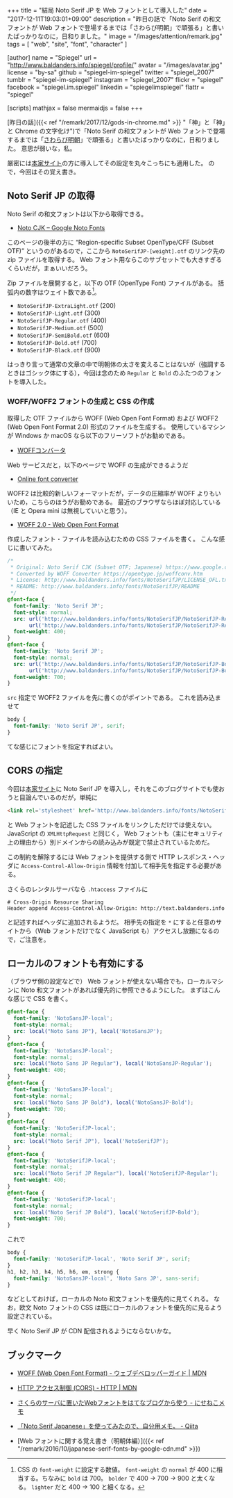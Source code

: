 +++
title = "結局 Noto Serif JP を Web フォントとして導入した"
date =  "2017-12-11T19:03:01+09:00"
description = "昨日の話で「Noto Serif の和文フォントが Web フォントで登場するまでは「さわらび明朝」で頑張る」と書いたばっかりなのに，日和りました。"
image = "/images/attention/remark.jpg"
tags        = [ "web", "site", "font", "character" ]

[author]
  name      = "Spiegel"
  url       = "http://www.baldanders.info/spiegel/profile/"
  avatar    = "/images/avatar.jpg"
  license   = "by-sa"
  github    = "spiegel-im-spiegel"
  twitter   = "spiegel_2007"
  tumblr    = "spiegel-im-spiegel"
  instagram = "spiegel_2007"
  flickr    = "spiegel"
  facebook  = "spiegel.im.spiegel"
  linkedin  = "spiegelimspiegel"
  flattr    = "spiegel"

[scripts]
  mathjax = false
  mermaidjs = false
+++

[昨日の話]({{< ref "/remark/2017/12/gods-in-chrome.md" >}} "「神」と「神」と Chrome の文字化け")で「Noto Serif の和文フォントが Web フォントで登場するまでは「[さわらび明朝]」で頑張る」と書いたばっかりなのに，日和りました。
意思が弱いな，私。

厳密には[本家サイト]の方に導入してその設定を丸々こっちにも適用した。
ので，今回はその覚え書き。

## Noto Serif JP の取得

Noto Serif の和文フォントは以下から取得できる。

- [Noto CJK – Google Noto Fonts](https://www.google.com/get/noto/help/cjk/)


このページの後半の方に “Region-specific Subset OpenType/CFF (Subset OTF)” というのがあるので，ここから `NotoSerifJP-[weight].otf` のリンク先の zip ファイルを取得する。
Web フォント用ならこのサブセットでも大きすぎるくらいだが，まぁいいだろう。

Zip ファイルを展開すると，以下の OTF (OpenType Font) ファイルがある。
括弧内の数字はウェイト数である[^fw1]。

[^fw1]: CSS の `font-weight` に設定する数値。 `font-weight` の `normal` が 400 に相当する。ちなみに `bold` は 700。 `bolder` で 400 → 700 → 900 と太くなる。 `lighter` だと 400 → 100 と細くなる。

- `NotoSerifJP-ExtraLight.otf` (200)
- `NotoSerifJP-Light.otf` (300)
- `NotoSerifJP-Regular.otf` (400)
- `NotoSerifJP-Medium.otf` (500)
- `NotoSerifJP-SemiBold.otf` (600)
- `NotoSerifJP-Bold.otf` (700)
- `NotoSerifJP-Black.otf` (900)

はっきり言って通常の文章の中で明朝体の太さを変えることはないが（強調するときはゴシック体にする），今回は念のため `Regular` と `Bold` のふたつのフォントを導入した。

### WOFF/WOFF2 フォントの生成と CSS の作成

取得した OTF ファイルから WOFF (Web Open Font Format) および WOFF2 (Web Open Font Format 2.0) 形式のファイルを生成する。
使用しているマシンが Windows か macOS なら以下のフリーソフトがお勧めである。 

- [WOFFコンバータ](https://opentype.jp/woffconv.htm)

Web サービスだと，以下のページで WOFF の生成ができるようだ

- [Online font converter](http://www.fontconverter.org/)

WOFF2 は比較的新しいフォーマットだが，データの圧縮率が WOFF よりもいいため，こちらのほうがお勧めである。
最近のブラウザならほぼ対応している（IE と Opera mini は無視していいと思う）。

- [WOFF 2.0 - Web Open Font Format](https://caniuse.com/#feat=woff2)

作成したフォント・ファイルを読み込むための CSS ファイルを書く。
こんな感じに書いてみた。

```css
/*
 * Original: Noto Serif CJK (Subset OTF; Japanese) https://www.google.com/get/noto/help/cjk/
 * Converted by WOFF Converter https://opentype.jp/woffconv.htm
 * License: http://www.baldanders.info/fonts/NotoSerifJP/LICENSE_OFL.txt
 * README: http://www.baldanders.info/fonts/NotoSerifJP/README
 */
@font-face {
  font-family: 'Noto Serif JP';
  font-style: normal;
  src: url('http://www.baldanders.info/fonts/NotoSerifJP/NotoSerifJP-Regular.woff2') format('woff2'),
       url('http://www.baldanders.info/fonts/NotoSerifJP/NotoSerifJP-Regular.woff') format('woff');
  font-weight: 400;
}
@font-face {
  font-family: 'Noto Serif JP';
  font-style: normal;
  src: url('http://www.baldanders.info/fonts/NotoSerifJP/NotoSerifJP-Bold.woff2') format('woff2'),
       url('http://www.baldanders.info/fonts/NotoSerifJP/NotoSerifJP-Bold.woff') format('woff');
  font-weight: 700;
}
```

`src` 指定で WOFF2 ファイルを先に書くのがポイントである。
これを読み込ませて

```css
body {
  font-family: 'Noto Serif JP', serif;
}
```

てな感じにフォントを指定すればよい。

## CORS の指定

今回は[本家サイト]に Noto Serif JP を導入し，それをこのブログサイトでも使おうと目論んでいるのだが，単純に

```html
<link rel='stylesheet' href='http://www.baldanders.info/fonts/NotoSerifJP/NotoSerifJP.css' type='text/css'>
```

と Web フォントを記述した CSS ファイルをリンクしただけでは使えない。
JavaScript の `XMLHttpRequest` と同じく， Web フォントも（主にセキュリティ上の理由から）別ドメインからの読み込みが既定で禁止されているためだ。

この制約を解除するには Web フォントを提供する側で HTTP レスポンス・ヘッダに `Access-Control-Allow-Origin` 情報を付加して相手先を指定する必要がある。

さくらのレンタルサーバなら `.htaccess` ファイルに

```text
# Cross-Origin Resource Sharing 
Header append Access-Control-Allow-Origin: http://text.baldanders.info
```

と記述すればヘッダに追加されるようだ。
相手先の指定を `*` にすると任意のサイトから（Web フォントだけでなく JavaScript も）アクセスし放題になるので，ご注意を。

## ローカルのフォントも有効にする

（ブラウザ側の設定などで） Web フォントが使えない場合でも，ローカルマシンに Noto 和文フォントがあれば優先的に参照できるようにした。
まずはこんな感じで CSS を書く。

```css
@font-face {
  font-family: 'NotoSansJP-local';
  font-style: normal;
  src: local("Noto Sans JP"), local('NotoSansJP');
}
@font-face {
  font-family: 'NotoSansJP-local';
  font-style: normal;
  src: local("Noto Sans JP Regular"), local('NotoSansJP-Regular');
  font-weight: 400;
}
@font-face {
  font-family: 'NotoSansJP-local';
  font-style: normal;
  src: local("Noto Sans JP Bold"), local('NotoSansJP-Bold');
  font-weight: 700;
}
@font-face {
  font-family: 'NotoSerifJP-local';
  font-style: normal;
  src: local("Noto Serif JP"), local('NotoSerifJP');
}
@font-face {
  font-family: 'NotoSerifJP-local';
  font-style: normal;
  src: local("Noto Serif JP Regular"), local('NotoSerifJP-Regular');
  font-weight: 400;
}
@font-face {
  font-family: 'NotoSerifJP-local';
  font-style: normal;
  src: local("Noto Serif JP Bold"), local('NotoSerifJP-Bold');
  font-weight: 700;
}
```

これで

```css
body {
  font-family: 'NotoSerifJP-local', 'Noto Serif JP', serif;
}
h1, h2, h3, h4, h5, h6, em, strong {
  font-family: 'NotoSansJP-local', 'Noto Sans JP', sans-serif;
}
```

などとしておけば，ローカルの Noto 和文フォントを優先的に見てくれる。
なお，欧文 Noto フォントの CSS は既にローカルのフォントを優先的に見るよう設定されている。

早く Noto Serif JP が CDN 配信されるようにならないかな。

## ブックマーク

- [WOFF (Web Open Font Format) - ウェブデベロッパーガイド | MDN](https://developer.mozilla.org/ja/docs/Web/Guide/WOFF)
- [HTTP アクセス制御 (CORS) - HTTP | MDN](https://developer.mozilla.org/ja/docs/Web/HTTP/HTTP_access_control)
- [さくらのサーバに置いたWebフォントをはてなブログから使う - にせねこメモ](http://nixeneko.hatenablog.com/entry/2016/10/11/231435)
- [「Noto Serif Japanese」を使ってみたので、自分用メモ。 - Qiita](https://qiita.com/umeume66/items/01291353fc43c17da992)

- [Web フォントに関する覚え書き（明朝体編）]({{< ref "/remark/2016/10/japanese-serif-fonts-by-google-cdn.md" >}})

[本家サイト]: http://www.baldanders.info/ "Baldanders.info"
[さわらび明朝]: http://sawarabi-fonts.osdn.jp/ "さわらびフォント"
